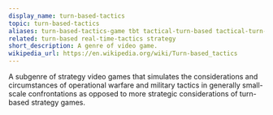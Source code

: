 ```yaml
---
display_name: turn-based-tactics
topic: turn-based-tactics
aliases: turn-based-tactics-game tbt tactical-turn-based tactical-turn-based-game
related: turn-based real-time-tactics strategy
short_description: A genre of video game.
wikipedia_url: https://en.wikipedia.org/wiki/Turn-based_tactics
---
```

A subgenre of strategy video games that simulates the considerations and circumstances of operational warfare and military tactics in generally small-scale confrontations as opposed to more strategic considerations of turn-based strategy games.